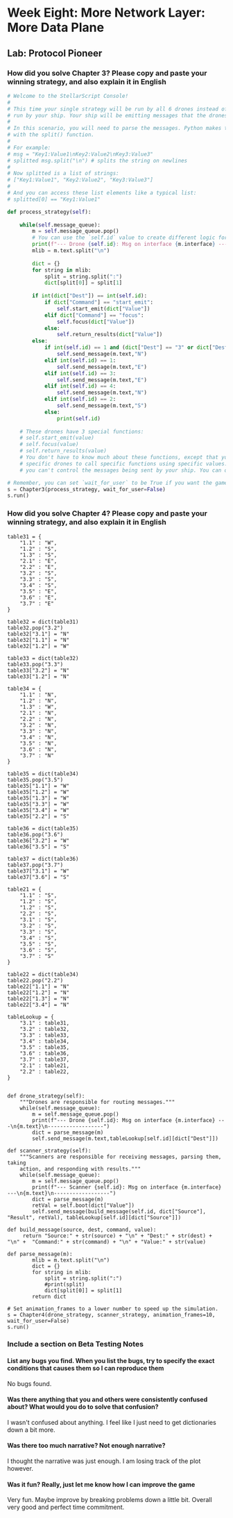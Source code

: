 # Week Eight: More Network Layer: More Data Plane

## Lab: Protocol Pioneer

### How did you solve Chapter 3? Please copy and paste your winning strategy, and also explain it in English

```python
# Welcome to the StellarScript Console!
#
# This time your single strategy will be run by all 6 drones instead of being
# run by your ship. Your ship will be emitting messages that the drones need to follow.
#
# In this scenario, you will need to parse the messages. Python makes this pretty easy
# with the split() function.
#
# For example:
# msg = "Key1:Value1\nKey2:Value2\nKey3:Value3"
# splitted msg.split("\n") # splits the string on newlines
#
# Now splitted is a list of strings:
# ["Key1:Value1", "Key2:Value2", "Key3:Value3"]
#
# And you can access these list elements like a typical list:
# splitted[0] == "Key1:Value1"

def process_strategy(self):
    
    while(self.message_queue):
        m = self.message_queue.pop()
        # You can use the `self.id` value to create different logic for different drones.
        print(f"--- Drone {self.id}: Msg on interface {m.interface} ---\n{m.text}\n------------------")
        mlib = m.text.split("\n")
        
        dict = {}
        for string in mlib:
            split = string.split(":")
            dict[split[0]] = split[1]
            
        if int(dict["Dest"]) == int(self.id):
            if dict["Command"] == "start_emit":
                self.start_emit(dict["Value"])
            elif dict["Command"] == "focus":
                self.focus(dict["Value"])
            else:
                self.return_results(dict["Value"])
        else:
            if int(self.id) == 1 and (dict["Dest"] == "3" or dict["Dest"] == "4" or dict["Dest"] == "6"):
                self.send_message(m.text,"N")
            elif int(self.id) == 1:
                self.send_message(m.text,"E")
            elif int(self.id) == 3:
                self.send_message(m.text,"E")
            elif int(self.id) == 4:
                self.send_message(m.text,"N")
            elif int(self.id) == 2:
                self.send_message(m.text,"S")
            else:
                print(self.id)
   
    # These drones have 3 special functions:
    # self.start_emit(value)
    # self.focus(value)
    # self.return_results(value)
    # You don't have to know much about these functions, except that your ship is emitting messages asking
    # specific drones to call specific functions using specific values. In this scenario
    # you can't control the messages being sent by your ship. You can only program the drones.

# Remember, you can set `wait_for_user` to be True if you want the game to pause every tick.
s = Chapter3(process_strategy, wait_for_user=False)
s.run()
```

### How did you solve Chapter 4? Please copy and paste your winning strategy, and also explain it in English

```python3
table31 = {
    "1.1" : "W",
    "1.2" : "S",
    "1.3" : "S",
    "2.1" : "E",
    "2.2" : "E",
    "3.2" : "S",
    "3.3" : "S",
    "3.4" : "S",
    "3.5" : "E",
    "3.6" : "E",
    "3.7" : "E"
}

table32 = dict(table31)
table32.pop("3.2")
table32["3.1"] = "N"
table32["1.1"] = "N"
table32["1.2"] = "W"

table33 = dict(table32)
table33.pop("3.3")
table33["3.2"] = "N"
table33["1.2"] = "N"

table34 = {
    "1.1" : "N",
    "1.2" : "N",
    "1.3" : "W",
    "2.1" : "N",
    "2.2" : "N",
    "3.2" : "N",
    "3.3" : "N",
    "3.4" : "N",
    "3.5" : "N",
    "3.6" : "N",
    "3.7" : "N"
}

table35 = dict(table34)
table35.pop("3.5")
table35["1.1"] = "W"
table35["1.2"] = "W"
table35["1.3"] = "W"
table35["3.3"] = "W"
table35["3.4"] = "W"
table35["2.2"] = "S"

table36 = dict(table35)
table36.pop("3.6")
table36["3.2"] = "W"
table36["3.5"] = "S"

table37 = dict(table36)
table37.pop("3.7")
table37["3.1"] = "W"
table37["3.6"] = "S"

table21 = {
    "1.1" : "S",
    "1.2" : "S",
    "1.2" : "S",
    "2.2" : "S",
    "3.1" : "S",
    "3.2" : "S",
    "3.3" : "S",
    "3.4" : "S",
    "3.5" : "S",
    "3.6" : "S",
    "3.7" : "S"
}

table22 = dict(table34)
table22.pop("2.2")
table22["1.1"] = "N"
table22["1.2"] = "N"
table22["1.3"] = "N"
table22["3.4"] = "N"

tableLookup = {
    "3.1" : table31,
    "3.2" : table32,
    "3.3" : table33,
    "3.4" : table34,
    "3.5" : table35,
    "3.6" : table36,
    "3.7" : table37,
    "2.1" : table21,
    "2.2" : table22,
}


def drone_strategy(self):
    """Drones are responsible for routing messages."""
    while(self.message_queue):
        m = self.message_queue.pop()
        print(f"--- Drone {self.id}: Msg on interface {m.interface} ---\n{m.text}\n------------------")
        dict = parse_message(m)
        self.send_message(m.text,tableLookup[self.id][dict["Dest"]])
        
def scanner_strategy(self):
    """Scanners are responsible for receiving messages, parsing them, taking
    action, and responding with results."""
    while(self.message_queue):
        m = self.message_queue.pop()
        print(f"--- Scanner {self.id}: Msg on interface {m.interface} ---\n{m.text}\n------------------")
        dict = parse_message(m)
        retVal = self.boot(dict["Value"])
        self.send_message(build_message(self.id, dict["Source"], "Result", retVal), tableLookup[self.id][dict["Source"]])

def build_message(source, dest, command, value):
     return "Source:" + str(source) + "\n" + "Dest:" + str(dest) + "\n" +  "Command:" + str(command) + "\n" + "Value:" + str(value)

def parse_message(m):
        mlib = m.text.split("\n")
        dict = {}
        for string in mlib:
            split = string.split(":")
            #print(split)
            dict[split[0]] = split[1]
        return dict

# Set animation_frames to a lower number to speed up the simulation.
s = Chapter4(drone_strategy, scanner_strategy, animation_frames=10, wait_for_user=False)
s.run()
```

### Include a section on Beta Testing Notes

#### List any bugs you find. When you list the bugs, try to specify the exact conditions that causes them so I can reproduce them

No bugs found.

#### Was there anything that you and others were consistently confused about? What would you do to solve that confusion?

I wasn't confused about anything. I feel like I just need to get dictionaries down a bit more.

#### Was there too much narrative? Not enough narrative?

I thought the narrative was just enough. I am losing track of the plot however.

#### Was it fun? Really, just let me know how I can improve the game

Very fun. Maybe improve by breaking problems down a little bit. Overall very good and perfect time commitment.
